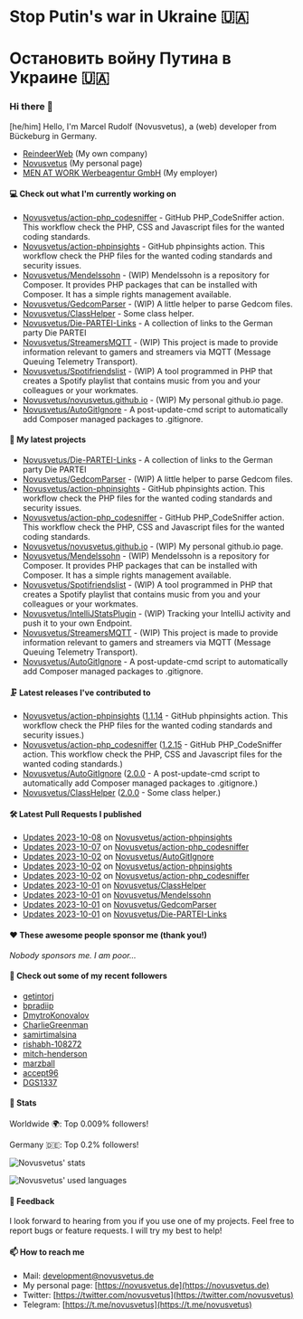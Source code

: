 # Stop Putin's war in Ukraine 🇺🇦
# Остановить войну Путина в Украине 🇺🇦

### Hi there 👋

[he/him]
Hello, I'm Marcel Rudolf (Novusvetus), a (web) developer from Bückeburg in Germany.

* [ReindeerWeb](https://reindeer-web.de) (My own company)
* [Novusvetus](https://novusvetus.de) (My personal page)
* [MEN AT WORK Werbeagentur GmbH](https://www.men-at-work.de/) (My employer)

#### 💻 Check out what I'm currently working on

- [Novusvetus/action-php_codesniffer](https://github.com/Novusvetus/action-php_codesniffer) - GitHub PHP_CodeSniffer action. This workflow check the PHP, CSS and Javascript files for the wanted coding standards.
- [Novusvetus/action-phpinsights](https://github.com/Novusvetus/action-phpinsights) - GitHub phpinsights action. This workflow check the PHP files for the wanted coding standards and security issues.
- [Novusvetus/Mendelssohn](https://github.com/Novusvetus/Mendelssohn) - (WIP) Mendelssohn is a repository for Composer. It provides PHP packages that can be installed with Composer. It has a simple rights management available.
- [Novusvetus/GedcomParser](https://github.com/Novusvetus/GedcomParser) - (WIP) A little helper to parse Gedcom files.
- [Novusvetus/ClassHelper](https://github.com/Novusvetus/ClassHelper) - Some class helper.
- [Novusvetus/Die-PARTEI-Links](https://github.com/Novusvetus/Die-PARTEI-Links) - A collection of links to the German party Die PARTEI
- [Novusvetus/StreamersMQTT](https://github.com/Novusvetus/StreamersMQTT) - (WIP) This project is made to provide information relevant to gamers and streamers via MQTT (Message Queuing Telemetry Transport).
- [Novusvetus/Spotifriendslist](https://github.com/Novusvetus/Spotifriendslist) - (WIP) A tool programmed in PHP that creates a Spotify playlist that contains music from you and your colleagues or your workmates.
- [Novusvetus/novusvetus.github.io](https://github.com/Novusvetus/novusvetus.github.io) - (WIP) My personal github.io page.
- [Novusvetus/AutoGitIgnore](https://github.com/Novusvetus/AutoGitIgnore) - A post-update-cmd script to automatically add Composer managed packages to .gitignore.

#### 🐣 My latest projects

- [Novusvetus/Die-PARTEI-Links](https://github.com/Novusvetus/Die-PARTEI-Links) - A collection of links to the German party Die PARTEI
- [Novusvetus/GedcomParser](https://github.com/Novusvetus/GedcomParser) - (WIP) A little helper to parse Gedcom files.
- [Novusvetus/action-phpinsights](https://github.com/Novusvetus/action-phpinsights) - GitHub phpinsights action. This workflow check the PHP files for the wanted coding standards and security issues.
- [Novusvetus/action-php_codesniffer](https://github.com/Novusvetus/action-php_codesniffer) - GitHub PHP_CodeSniffer action. This workflow check the PHP, CSS and Javascript files for the wanted coding standards.
- [Novusvetus/novusvetus.github.io](https://github.com/Novusvetus/novusvetus.github.io) - (WIP) My personal github.io page.
- [Novusvetus/Mendelssohn](https://github.com/Novusvetus/Mendelssohn) - (WIP) Mendelssohn is a repository for Composer. It provides PHP packages that can be installed with Composer. It has a simple rights management available.
- [Novusvetus/Spotifriendslist](https://github.com/Novusvetus/Spotifriendslist) - (WIP) A tool programmed in PHP that creates a Spotify playlist that contains music from you and your colleagues or your workmates.
- [Novusvetus/IntelliJStatsPlugin](https://github.com/Novusvetus/IntelliJStatsPlugin) - (WIP) Tracking your IntelliJ activity and push it to your own Endpoint.
- [Novusvetus/StreamersMQTT](https://github.com/Novusvetus/StreamersMQTT) - (WIP) This project is made to provide information relevant to gamers and streamers via MQTT (Message Queuing Telemetry Transport).
- [Novusvetus/AutoGitIgnore](https://github.com/Novusvetus/AutoGitIgnore) - A post-update-cmd script to automatically add Composer managed packages to .gitignore.

#### 🗜 Latest releases I've contributed to

- [Novusvetus/action-phpinsights](https://github.com/Novusvetus/action-phpinsights) ([1.1.14](https://github.com/Novusvetus/action-phpinsights/releases/tag/1.1.14) - GitHub phpinsights action. This workflow check the PHP files for the wanted coding standards and security issues.)
- [Novusvetus/action-php_codesniffer](https://github.com/Novusvetus/action-php_codesniffer) ([1.2.15](https://github.com/Novusvetus/action-php_codesniffer/releases/tag/1.2.15) - GitHub PHP_CodeSniffer action. This workflow check the PHP, CSS and Javascript files for the wanted coding standards.)
- [Novusvetus/AutoGitIgnore](https://github.com/Novusvetus/AutoGitIgnore) ([2.0.0](https://github.com/Novusvetus/AutoGitIgnore/releases/tag/2.0.0) - A post-update-cmd script to automatically add Composer managed packages to .gitignore.)
- [Novusvetus/ClassHelper](https://github.com/Novusvetus/ClassHelper) ([2.0.0](https://github.com/Novusvetus/ClassHelper/releases/tag/2.0.0) - Some class helper.)

#### 🛠 Latest Pull Requests I published

- [Updates 2023-10-08](https://github.com/Novusvetus/action-phpinsights/pull/605) on [Novusvetus/action-phpinsights](https://github.com/Novusvetus/action-phpinsights)
- [Updates 2023-10-07](https://github.com/Novusvetus/action-php_codesniffer/pull/680) on [Novusvetus/action-php_codesniffer](https://github.com/Novusvetus/action-php_codesniffer)
- [Updates 2023-10-02](https://github.com/Novusvetus/AutoGitIgnore/pull/46) on [Novusvetus/AutoGitIgnore](https://github.com/Novusvetus/AutoGitIgnore)
- [Updates 2023-10-02](https://github.com/Novusvetus/action-phpinsights/pull/601) on [Novusvetus/action-phpinsights](https://github.com/Novusvetus/action-phpinsights)
- [Updates 2023-10-02](https://github.com/Novusvetus/action-php_codesniffer/pull/676) on [Novusvetus/action-php_codesniffer](https://github.com/Novusvetus/action-php_codesniffer)
- [Updates 2023-10-01](https://github.com/Novusvetus/ClassHelper/pull/43) on [Novusvetus/ClassHelper](https://github.com/Novusvetus/ClassHelper)
- [Updates 2023-10-01](https://github.com/Novusvetus/Mendelssohn/pull/32) on [Novusvetus/Mendelssohn](https://github.com/Novusvetus/Mendelssohn)
- [Updates 2023-10-01](https://github.com/Novusvetus/GedcomParser/pull/51) on [Novusvetus/GedcomParser](https://github.com/Novusvetus/GedcomParser)
- [Updates 2023-10-01](https://github.com/Novusvetus/Die-PARTEI-Links/pull/12) on [Novusvetus/Die-PARTEI-Links](https://github.com/Novusvetus/Die-PARTEI-Links)

#### ❤️ These awesome people sponsor me (thank you!)

_Nobody sponsors me. I am poor..._

#### 👯 Check out some of my recent followers

- [getintorj](https://github.com/getintorj)
- [bpradiip](https://github.com/bpradiip)
- [DmytroKonovalov](https://github.com/DmytroKonovalov)
- [CharlieGreenman](https://github.com/CharlieGreenman)
- [samirtimalsina](https://github.com/samirtimalsina)
- [rishabh-108272](https://github.com/rishabh-108272)
- [mitch-henderson](https://github.com/mitch-henderson)
- [marzball](https://github.com/marzball)
- [accept96](https://github.com/accept96)
- [DGS1337](https://github.com/DGS1337)

#### 🎢 Stats


Worldwide 🌍: Top 0.009% followers!

Germany 🇩🇪: Top 0.2% followers!


![Novusvetus' stats](https://github-readme-stats.vercel.app/api?username=novusvetus&show_icons=true&count_private=true)

![Novusvetus' used languages](https://github-readme-stats.vercel.app/api/top-langs?username=novusvetus&layout=compact)

#### 💬 Feedback
I look forward to hearing from you if you use one of my projects. Feel free to report bugs or feature requests.
I will try my best to help!

#### 📫 How to reach me

- Mail: [development@novusvetus.de](mailto:development@novusvetus.de)
- My personal page: [https://novusvetus.de](https://novusvetus.de)
- Twitter: [https://twitter.com/novusvetus](https://twitter.com/novusvetus)
- Telegram: [https://t.me/novusvetus](https://t.me/novusvetus)
